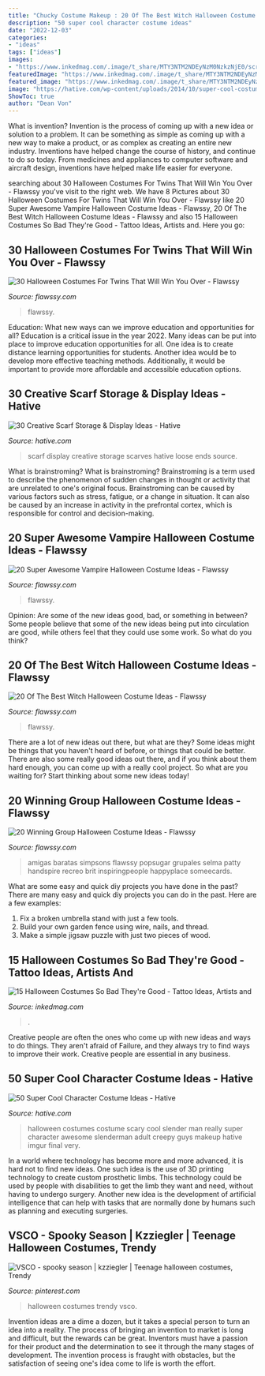 ```yaml
---
title: "Chucky Costume Makeup : 20 Of The Best Witch Halloween Costume Ideas"
description: "50 super cool character costume ideas"
date: "2022-12-03"
categories:
- "ideas"
tags: ["ideas"]
images:
- "https://www.inkedmag.com/.image/t_share/MTY3NTM2NDEyNzM0NzkzNjE0/screen-shot-2019-10-11-at-110517-am.png"
featuredImage: "https://www.inkedmag.com/.image/t_share/MTY3NTM2NDEyNzM0NzkzNjE0/screen-shot-2019-10-11-at-110517-am.png"
featured_image: "https://www.inkedmag.com/.image/t_share/MTY3NTM2NDEyNzM0NzkzNjE0/screen-shot-2019-10-11-at-110517-am.png"
image: "https://hative.com/wp-content/uploads/2014/10/super-cool-costume-ideas/36-slenderman-costume.jpg"
ShowToc: true
author: "Dean Von"
---
```



What is invention?
Invention is the process of coming up with a new idea or solution to a problem. It can be something as simple as coming up with a new way to make a product, or as complex as creating an entire new industry. Inventions have helped change the course of history, and continue to do so today. From medicines and appliances to computer software and aircraft design, inventions have helped make life easier for everyone.

	

		
searching about 30 Halloween Costumes For Twins That Will Win You Over - Flawssy you've visit to the right web. We have 8 Pictures about 30 Halloween Costumes For Twins That Will Win You Over - Flawssy like 20 Super Awesome Vampire Halloween Costume Ideas - Flawssy, 20 Of The Best Witch Halloween Costume Ideas - Flawssy and also 15 Halloween Costumes So Bad They&#039;re Good - Tattoo Ideas, Artists and. Here you go:
		
    
## 30 Halloween Costumes For Twins That Will Win You Over - Flawssy

<img loading=lazy src="https://www.flawssy.com/wp-content/uploads/2016/05/Twin-Day-Costume-Ideas-1.jpg" onerror="this.onerror=null;this.src='https://tse3.mm.bing.net/th?id=OIP.hQkHtVgnncx7aJl4-Rl_zQHaJ4&amp;pid=15.1';" alt="30 Halloween Costumes For Twins That Will Win You Over - Flawssy">

_Source: flawssy.com_

>flawssy. 

	

Education: What new ways can we improve education and opportunities for all?
Education is a critical issue in the year 2022. Many ideas can be put into place to improve education opportunities for all. One idea is to create distance learning opportunities for students. Another idea would be to develop more effective teaching methods. Additionally, it would be important to provide more affordable and accessible education options.

    
## 30 Creative Scarf Storage &amp; Display Ideas - Hative

<img loading=lazy src="https://hative.com/wp-content/uploads/2015/03/scarf-storage-ideas/24-creative-scarf-storage-and-display-ideas.jpg" onerror="this.onerror=null;this.src='https://tse2.mm.bing.net/th?id=OIP.UEs2pncKkPUMIUSUzoeuRAHaJ3&amp;pid=15.1';" alt="30 Creative Scarf Storage &amp; Display Ideas - Hative">

_Source: hative.com_

>scarf display creative storage scarves hative loose ends source. 

	

What is brainstroming?
What is brainstroming? Brainstroming is a term used to describe the phenomenon of sudden changes in thought or activity that are unrelated to one's original focus. Brainstroming can be caused by various factors such as stress, fatigue, or a change in situation. It can also be caused by an increase in activity in the prefrontal cortex, which is responsible for control and decision-making.

    
## 20 Super Awesome Vampire Halloween Costume Ideas - Flawssy

<img loading=lazy src="https://www.flawssy.com/wp-content/uploads/2016/05/vampire-mystry-makeup-ideas.jpg" onerror="this.onerror=null;this.src='https://tse1.mm.bing.net/th?id=OIP._-G_xXyvBg20Qu2GBEhyowHaKr&amp;pid=15.1';" alt="20 Super Awesome Vampire Halloween Costume Ideas - Flawssy">

_Source: flawssy.com_

>flawssy. 

	

Opinion: Are some of the new ideas good, bad, or something in between?
Some people believe that some of the new ideas being put into circulation are good, while others feel that they could use some work. So what do you think?

    
## 20 Of The Best Witch Halloween Costume Ideas - Flawssy

<img loading=lazy src="https://www.flawssy.com/wp-content/uploads/2016/06/the-No.-1-costume-for-adult-women-this-Halloween..jpg" onerror="this.onerror=null;this.src='https://tse1.mm.bing.net/th?id=OIP.0cD4vFDO1_ZIZaGG3aOXWwHaNZ&amp;pid=15.1';" alt="20 Of The Best Witch Halloween Costume Ideas - Flawssy">

_Source: flawssy.com_

>flawssy. 

	

There are a lot of new ideas out there, but what are they? Some ideas might be things that you haven't heard of before, or things that could be better. There are also some really good ideas out there, and if you think about them hard enough, you can come up with a really cool project. So what are you waiting for? Start thinking about some new ideas today!

    
## 20 Winning Group Halloween Costume Ideas - Flawssy

<img loading=lazy src="https://flawssy.com/wp-content/uploads/2016/05/Homemade-Group-Halloween-Costume-Ideas.jpg" onerror="this.onerror=null;this.src='https://tse3.mm.bing.net/th?id=OIP.87lFpt1LyELs2cwghnbDxgDgEs&amp;pid=15.1';" alt="20 Winning Group Halloween Costume Ideas - Flawssy">

_Source: flawssy.com_

>amigas baratas simpsons flawssy popsugar grupales selma patty handspire recreo brit inspiringpeople happyplace someecards. 

	

What are some easy and quick diy projects you have done in the past?
There are many easy and quick diy projects you can do in the past. Here are a few examples:
1. Fix a broken umbrella stand with just a few tools.
2. Build your own garden fence using wire, nails, and thread.
3. Make a simple jigsaw puzzle with just two pieces of wood.

    
## 15 Halloween Costumes So Bad They&#039;re Good - Tattoo Ideas, Artists And

<img loading=lazy src="https://www.inkedmag.com/.image/t_share/MTY3NTM2NDEyNzM0NzkzNjE0/screen-shot-2019-10-11-at-110517-am.png" onerror="this.onerror=null;this.src='https://tse1.mm.bing.net/th?id=OIP.3o1kPVYCACMAmUBd-eMYPwHaI0&amp;pid=15.1';" alt="15 Halloween Costumes So Bad They&#039;re Good - Tattoo Ideas, Artists and">

_Source: inkedmag.com_

>. 

	

Creative people are often the ones who come up with new ideas and ways to do things. They aren't afraid of Failure, and they always try to find ways to improve their work. Creative people are essential in any business.

    
## 50 Super Cool Character Costume Ideas - Hative

<img loading=lazy src="https://hative.com/wp-content/uploads/2014/10/super-cool-costume-ideas/36-slenderman-costume.jpg" onerror="this.onerror=null;this.src='https://tse2.mm.bing.net/th?id=OIP.s4IXIGjObFoAqzG8gelpBAHaLG&amp;pid=15.1';" alt="50 Super Cool Character Costume Ideas - Hative">

_Source: hative.com_

>halloween costumes costume scary cool slender man really super character awesome slenderman adult creepy guys makeup hative imgur final very. 

	

In a world where technology has become more and more advanced, it is hard not to find new ideas. One such idea is the use of 3D printing technology to create custom prosthetic limbs. This technology could be used by people with disabilities to get the limb they want and need, without having to undergo surgery. Another new idea is the development of artificial intelligence that can help with tasks that are normally done by humans such as planning and executing surgeries.

    
## VSCO - Spooky Season | Kzziegler | Teenage Halloween Costumes, Trendy

<img loading=lazy src="https://i.pinimg.com/736x/35/1f/e6/351fe6b0480857800a63482eb5df8865.jpg" onerror="this.onerror=null;this.src='https://tse1.mm.bing.net/th?id=OIP.BoAzYnypXwz2UrQUgJrN9QHaJ4&amp;pid=15.1';" alt="VSCO - spooky season | kzziegler | Teenage halloween costumes, Trendy">

_Source: pinterest.com_

>halloween costumes trendy vsco. 

	

Invention ideas are a dime a dozen, but it takes a special person to turn an idea into a reality. The process of bringing an invention to market is long and difficult, but the rewards can be great. Inventors must have a passion for their product and the determination to see it through the many stages of development. The invention process is fraught with obstacles, but the satisfaction of seeing one's idea come to life is worth the effort.

